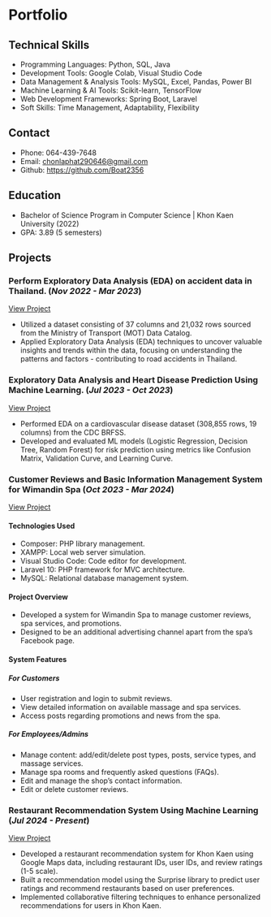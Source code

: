 # Portfolio
## Technical Skills
- Programming Languages: Python, SQL, Java
- Development Tools: Google Colab, Visual Studio Code
- Data Management & Analysis Tools: MySQL, Excel, Pandas, Power BI
- Machine Learning & AI Tools: Scikit-learn, TensorFlow
- Web Development Frameworks: Spring Boot, Laravel
- Soft Skills: Time Management, Adaptability, Flexibility
## Contact
- Phone: 064-439-7648
- Email: chonlaphat290646@gmail.com
- Github: https://github.com/Boat2356
## Education
- Bachelor of Science Program in Computer Science | Khon Kaen University (2022)
- GPA: 3.89 (5 semesters)
## Projects
### Perform Exploratory Data Analysis (EDA) on accident data in Thailand. (_Nov 2022 - Mar 2023_)
[View Project](https://github.com/Boat2356/EDA_ThaiRoadAccident2022)
- Utilized a dataset consisting of 37 columns and 21,032 rows sourced from the Ministry of Transport (MOT) Data Catalog.
- Applied Exploratory Data Analysis (EDA) techniques to uncover valuable insights and trends within the data, focusing on understanding the patterns and factors - contributing to road accidents in Thailand.
### Exploratory Data Analysis and Heart Disease Prediction Using Machine Learning. (_Jul 2023 - Oct 2023_)
[View Project](https://github.com/Boat2356/Exploratory-Data-Analysis-and-Heart-Disease-Prediction-Using-Machine-Learning)
- Performed EDA on a cardiovascular disease dataset (308,855 rows, 19 columns) from the CDC BRFSS.
- Developed and evaluated ML models (Logistic Regression, Decision Tree, Random Forest) for risk prediction using metrics like Confusion Matrix, Validation Curve, and Learning Curve.
### Customer Reviews and Basic Information Management System for Wimandin Spa (_Oct 2023 - Mar 2024_)
[View Project](https://github.com/Boat2356/Customer-Reviews-and-Basic-Information-Management-System-for-Wimandin-Spa)
#### Technologies Used
- Composer: PHP library management.
- XAMPP: Local web server simulation.
- Visual Studio Code: Code editor for development.
- Laravel 10: PHP framework for MVC architecture.
- MySQL: Relational database management system.
#### Project Overview
- Developed a system for Wimandin Spa to manage customer reviews, spa services, and promotions.
- Designed to be an additional advertising channel apart from the spa’s Facebook page.
#### System Features
##### For Customers
- User registration and login to submit reviews.
- View detailed information on available massage and spa services.
- Access posts regarding promotions and news from the spa.
##### For Employees/Admins
- Manage content: add/edit/delete post types, posts, service types, and massage services.
- Manage spa rooms and frequently asked questions (FAQs).
- Edit and manage the shop’s contact information.
- Edit or delete customer reviews.


### Restaurant Recommendation System Using Machine Learning (_Jul 2024 - Present_)
[View Project](https://github.com/Boat2356/Restaurant_recommendation_system)
- Developed a restaurant recommendation system for Khon Kaen using Google Maps data, including restaurant IDs, user IDs, and review ratings (1-5 scale).
- Built a recommendation model using the Surprise library to predict user ratings and recommend restaurants based on user preferences.
- Implemented collaborative filtering techniques to enhance personalized recommendations for users in Khon Kaen.
